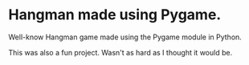 # Hangman made using Pygame.
Well-know Hangman game made using the Pygame module in Python.

This was also a fun project. Wasn't as hard as I thought it would be.
